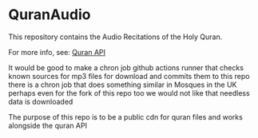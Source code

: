 # QuranAudio

This repository contains the Audio Recitations of the Holy Quran.

For more info, see: [Quran API](https://quranapi.pages.dev)

It would be good to make a chron job github actions runner that checks known sources for mp3 files for download and commits them to this repo there is a chron job that does something similar in Mosques in the UK perhaps even for the fork of this repo too we would not like that needless data is downloaded 

The purpose of this repo is to be a public cdn for quran files and works alongside the quran API
